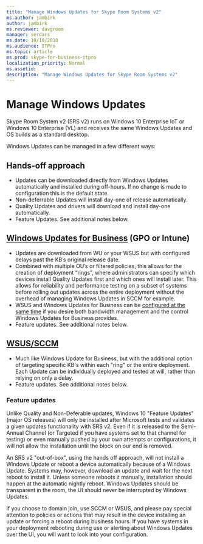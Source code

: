 ```yaml
---
title: "Manage Windows Updates for Skype Room Systems v2"
ms.author: jambirk
author: jambirk
ms.reviewer: davgroom
manager: serdars
ms.date: 10/10/2018
ms.audience: ITPro
ms.topic: article
ms.prod: skype-for-business-itpro
localization_priority: Normal
ms.assetid: 
description: "Manage Windows Updates for Skype Room Systems v2"
---
```


# Manage Windows Updates

Skype Room System v2 (SRS v2) runs on Windows 10 Enterprise IoT or Windows 10 Enterprise (VL) and receives the same Windows Updates and OS builds as a standard desktop.

Windows Updates can be managed in a few different ways:

## Hands-off approach 
- Updates can be downloaded directly from Windows Updates automatically and installed during off-hours. If no change is made to configuration this is the default state.
- Non-deferrable Updates will install day-one of release automatically. 
- Quality Updates and drivers will download and install day-one automatically. 
- Feature Updates. See additional notes below. 

## [Windows Updates for Business](https://docs.microsoft.com/en-us/windows/deployment/update/waas-manage-updates-wufb) (GPO or Intune)   
- Updates are downloaded from WU or your WSUS but with configured delays past the KB’s original release date. 
- Combined with multiple OU’s or filtered policies, this allows for the creation of deployment “rings”, where administrators can specify which devices install Quality Updates first and which ones will install later. This allows for reliability and performance testing on a subset of systems before rolling out updates across the entire deployment without the overhead of managing Windows Updates in SCCM for example.
- WSUS and Windows Updates for Business can be [configured at the same time](https://docs.microsoft.com/en-us/windows/deployment/update/waas-integrate-wufb) if you desire both bandwidth management and the control Windows Updates for Business provides.
- Feature updates. See additional notes below.

## [WSUS/SCCM](https://docs.microsoft.com/en-us/windows/deployment/update/waas-manage-updates-configuration-manager)
- Much like Windows Update for Business, but with the additional option of targeting specific KB's within each "ring" or the entire deployment. Each Update can be individually deployed and tested at will, rather than relying on only a delay. 
- Feature updates. See additional notes below.


### Feature updates

Unlike Quality and Non-Deferable updates, Windows 10 "Feature Updates" (major OS releases) will only be installed after Microsoft tests and validates a given updates functionality with SRS v2. Even if it is released to the Semi-Annual Channel (or Targeted if you have systems set to that channel for testing) or even manually pushed by your own attempts or configurations, it will not allow the installation until the block on our end is removed.

An SRS v2 "out-of-box", using the hands off approach, will not install a Windows Update or reboot a device automatically because of a Windows Update. Systems may, however, download an update and wait for the next reboot to install it. Unless someone reboots it manually, installation should happen at the automatic nightly reboot. Windows Updates should be transparent in the room, the UI should never be interrupted by Windows Updates.

If you choose to domain join, use SCCM or WSUS, and please pay special attention to policies or actions that may result in the device installing an update or forcing a reboot during business hours. If you have systems in your deployment rebooting during use or alerting about Windows Updates over the UI, you will want to look into your configuration.